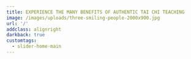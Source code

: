 ```yaml
---
title: EXPERIENCE THE MANY BENEFITS OF AUTHENTIC TAI CHI TEACHING
image: /images/uploads/three-smiling-people-2000x900.jpg
url: '/'
addclass: alignright
darkback: true
customtags:
  - slider-home-main
---
```


